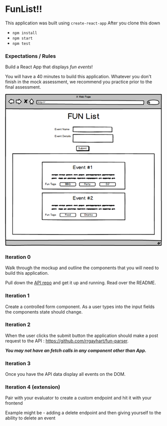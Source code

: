 # FunList!!

This application was built using `create-react-app`
After you clone this down
  - `npm install`
  - `npm start`
  - `npm test`

### Expectations / Rules

Build a React App that displays *fun events*!

You will have a 40 minutes to build this application. Whatever you don't finish in the mock assessment, we recommend you practice prior to the final assessment.

![mockup](https://github.com/Tman22/funExample/blob/master/mockup.png)

### Iteration 0

Walk through the mockup and outline the components that you will need to build this application.

Pull down the [API repo](https://github.com/rrgayhart/fun-parser) and get it up and running. Read over the README.

### Iteration 1

Create a controlled form component. 
As a user types into the input fields the components state should change. 

### Iteration 2

When the user clicks the submit button the application should make a post request to the API : https://github.com/rrgayhart/fun-parser.

***You may not have an fetch calls in any component other than App.***

### Iteration 3 

Once you have the API data display all events on the DOM.

### Iteration 4 (extension)

Pair with your evaluator to create a custom endpoint and hit it with your frontend

Example might be - adding a delete endpoint and then giving yourself to the ability to delete an event
